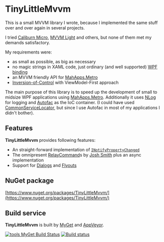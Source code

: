 # TinyLittleMvvm

This is a small MVVM library I wrote, because I implemented the same stuff over and over again in several projects.

I tried [Caliburn Micro](http://caliburnmicro.com/), [MVVM Light](http://www.mvvmlight.net/) and others, but none of them met my demands satisfactory.

My requirements were:

- as small as possible, as big as necessary
- no magic strings in XAML code, just ordinary (and well supported) [WPF binding](http://wpftutorial.net/DataBindingOverview.html)
- an MVVM friendly API for [MahApps.Metro](http://mahapps.com/)
- [Inversion-of-Control](http://martinfowler.com/articles/injection.html) with ViewModel-First approach

The main purpose of this library is to speed up the development of small to midsize WPF applications using [MahApps.Metro](http://mahapps.com/). Additionally it uses [NLog](http://nlog-project.org/) for logging and [Autofac](http://autofac.org/) as the IoC container. (I could have used [CommonServiceLocator](https://commonservicelocator.codeplex.com/), but since I use Autofac in most of my applications I didn't bother).

## Features

**TinyLittleMvvm** provides following features:

- An straight-forward implementation of [`INotifyPropertyChanged`](http://msdn.microsoft.com/library/system.componentmodel.inotifypropertychanged)
- The omnipresent [RelayCommand](http://msdn.microsoft.com/en-us/magazine/dd419663.aspx#id0090030)s by [Josh Smith](http://joshsmithonwpf.wordpress.com/about/) plus an async implementation
- Support for [Dialogs](http://mahapps.com/controls/dialogs.html) and [Flyouts](http://mahapps.com/controls/flyouts.html)

## NuGet package

[https://www.nuget.org/packages/TinyLittleMvvm/](https://www.nuget.org/packages/TinyLittleMvvm/)

## Build service

**TinyLittleMvvm** is built by [MyGet](https://www.myget.org/) and [AppVeyor](http://www.appveyor.com/).

[![tools MyGet Build Status](https://www.myget.org/BuildSource/Badge/tools?identifier=96929ad0-295a-499c-b636-9ffa12346465)](https://www.myget.org/)
[![Build status](https://ci.appveyor.com/api/projects/status/8pu570b0pm7uw63c/branch/master?svg=true)](https://ci.appveyor.com/project/thoemmi/tinylittlemvvm/branch/master)
